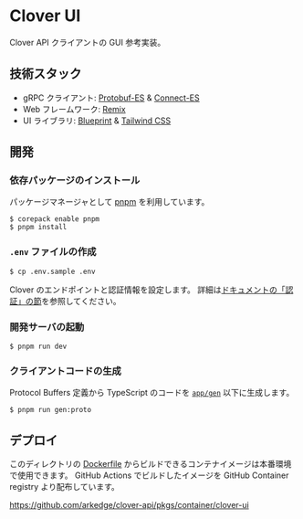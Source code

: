 # Clover UI

Clover API クライアントの GUI 参考実装。

## 技術スタック

- gRPC クライアント: [Protobuf-ES](https://github.com/bufbuild/protobuf-es) & [Connect-ES](https://github.com/connectrpc/connect-es)
- Web フレームワーク: [Remix](https://remix.run/docs)
- UI ライブラリ: [Blueprint](https://blueprintjs.com/docs/) & [Tailwind CSS](https://tailwindcss.com/docs/)

## 開発

### 依存パッケージのインストール

パッケージマネージャとして [pnpm](https://pnpm.io/) を利用しています。

```console
$ corepack enable pnpm
$ pnpm install
```

### `.env` ファイルの作成

```console
$ cp .env.sample .env
```

Clover のエンドポイントと認証情報を設定します。
詳細は[ドキュメントの「認証」の節](https://arkedge.github.io/clover-api/authentication.html)を参照してください。

### 開発サーバの起動

```console
$ pnpm run dev
```

### クライアントコードの生成

Protocol Buffers 定義から TypeScript のコードを [`app/gen`](app/gen) 以下に生成します。

```console
$ pnpm run gen:proto
```

## デプロイ

このディレクトリの [Dockerfile](Dockerfile) からビルドできるコンテナイメージは本番環境で使用できます。
GitHub Actions でビルドしたイメージを GitHub Container registry より配布しています。

https://github.com/arkedge/clover-api/pkgs/container/clover-ui
